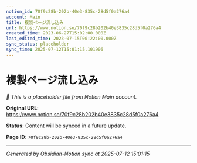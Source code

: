 ```yaml
---
notion_id: 70f9c28b-202b-40e3-835c-28d5f0a276a4
account: Main
title: 複製ページ流し込み
url: https://www.notion.so/70f9c28b202b40e3835c28d5f0a276a4
created_time: 2023-06-27T15:02:00.000Z
last_edited_time: 2023-07-15T00:22:00.000Z
sync_status: placeholder
sync_time: 2025-07-12T15:01:15.101906
---
```


# 複製ページ流し込み

*🔄 This is a placeholder file from Notion Main account.*

**Original URL**: https://www.notion.so/70f9c28b202b40e3835c28d5f0a276a4

**Status**: Content will be synced in a future update.

**Page ID**: `70f9c28b-202b-40e3-835c-28d5f0a276a4`

---

*Generated by Obsidian-Notion sync at 2025-07-12 15:01:15*
